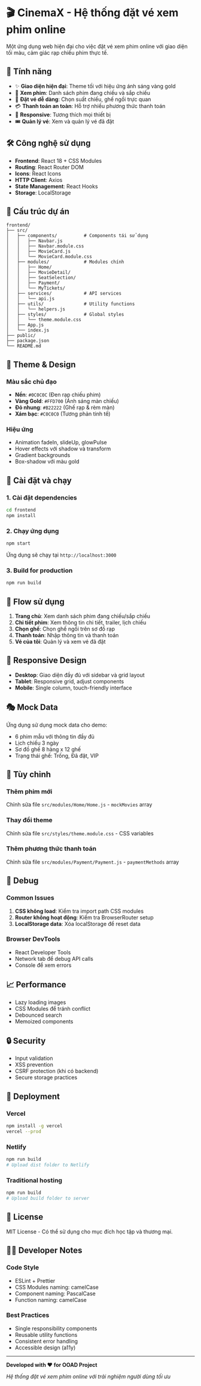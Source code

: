 # 🎬 CinemaX - Hệ thống đặt vé xem phim online

Một ứng dụng web hiện đại cho việc đặt vé xem phim online với giao diện tối màu, cảm giác rạp chiếu phim thực tế.

## 🚀 Tính năng

- ✨ **Giao diện hiện đại**: Theme tối với hiệu ứng ánh sáng vàng gold
- 🎥 **Xem phim**: Danh sách phim đang chiếu và sắp chiếu
- 🎫 **Đặt vé dễ dàng**: Chọn suất chiếu, ghế ngồi trực quan
- 💳 **Thanh toán an toàn**: Hỗ trợ nhiều phương thức thanh toán
- 📱 **Responsive**: Tương thích mọi thiết bị
- 🎟️ **Quản lý vé**: Xem và quản lý vé đã đặt

## 🛠️ Công nghệ sử dụng

- **Frontend**: React 18 + CSS Modules
- **Routing**: React Router DOM
- **Icons**: React Icons
- **HTTP Client**: Axios
- **State Management**: React Hooks
- **Storage**: LocalStorage

## 📁 Cấu trúc dự án

```
frontend/
├── src/
│   ├── components/          # Components tái sử dụng
│   │   ├── Navbar.js
│   │   ├── Navbar.module.css
│   │   ├── MovieCard.js
│   │   └── MovieCard.module.css
│   ├── modules/             # Modules chính
│   │   ├── Home/
│   │   ├── MovieDetail/
│   │   ├── SeatSelection/
│   │   ├── Payment/
│   │   └── MyTickets/
│   ├── services/            # API services
│   │   └── api.js
│   ├── utils/               # Utility functions
│   │   └── helpers.js
│   ├── styles/              # Global styles
│   │   └── theme.module.css
│   ├── App.js
│   └── index.js
├── public/
├── package.json
└── README.md
```

## 🎨 Theme & Design

### Màu sắc chủ đạo
- **Nền**: `#0C0C0C` (Đen rạp chiếu phim)
- **Vàng Gold**: `#FFD700` (Ánh sáng màn chiếu)
- **Đỏ nhung**: `#B22222` (Ghế rạp & rèm màn)
- **Xám bạc**: `#C0C0C0` (Tương phản tinh tế)

### Hiệu ứng
- Animation fadeIn, slideUp, glowPulse
- Hover effects với shadow và transform
- Gradient backgrounds
- Box-shadow với màu gold

## 🚦 Cài đặt và chạy

### 1. Cài đặt dependencies

```bash
cd frontend
npm install
```

### 2. Chạy ứng dụng

```bash
npm start
```

Ứng dụng sẽ chạy tại `http://localhost:3000`

### 3. Build for production

```bash
npm run build
```

## 🎯 Flow sử dụng

1. **Trang chủ**: Xem danh sách phim đang chiếu/sắp chiếu
2. **Chi tiết phim**: Xem thông tin chi tiết, trailer, lịch chiếu
3. **Chọn ghế**: Chọn ghế ngồi trên sơ đồ rạp
4. **Thanh toán**: Nhập thông tin và thanh toán
5. **Vé của tôi**: Quản lý và xem vé đã đặt

## 📱 Responsive Design

- **Desktop**: Giao diện đầy đủ với sidebar và grid layout
- **Tablet**: Responsive grid, adjust components
- **Mobile**: Single column, touch-friendly interface

## 🎭 Mock Data

Ứng dụng sử dụng mock data cho demo:
- 6 phim mẫu với thông tin đầy đủ
- Lịch chiếu 3 ngày
- Sơ đồ ghế 8 hàng x 12 ghế
- Trạng thái ghế: Trống, Đã đặt, VIP

## 🔧 Tùy chỉnh

### Thêm phim mới
Chỉnh sửa file `src/modules/Home/Home.js` - `mockMovies` array

### Thay đổi theme
Chỉnh sửa file `src/styles/theme.module.css` - CSS variables

### Thêm phương thức thanh toán
Chỉnh sửa file `src/modules/Payment/Payment.js` - `paymentMethods` array

## 🐛 Debug

### Common Issues

1. **CSS không load**: Kiểm tra import path CSS modules
2. **Router không hoạt động**: Kiểm tra BrowserRouter setup
3. **LocalStorage data**: Xóa localStorage để reset data

### Browser DevTools

- React Developer Tools
- Network tab để debug API calls
- Console để xem errors

## 📈 Performance

- Lazy loading images
- CSS Modules để tránh conflict
- Debounced search
- Memoized components

## 🔒 Security

- Input validation
- XSS prevention
- CSRF protection (khi có backend)
- Secure storage practices

## 🚀 Deployment

### Vercel
```bash
npm install -g vercel
vercel --prod
```

### Netlify
```bash
npm run build
# Upload dist folder to Netlify
```

### Traditional hosting
```bash
npm run build
# Upload build folder to server
```

## 📄 License

MIT License - Có thể sử dụng cho mục đích học tập và thương mại.

## 👨‍💻 Developer Notes

### Code Style
- ESLint + Prettier
- CSS Modules naming: camelCase
- Component naming: PascalCase
- Function naming: camelCase

### Best Practices
- Single responsibility components
- Reusable utility functions
- Consistent error handling
- Accessible design (a11y)

---

**Developed with ❤️ for OOAD Project**

*Hệ thống đặt vé xem phim online với trải nghiệm người dùng tối ưu*